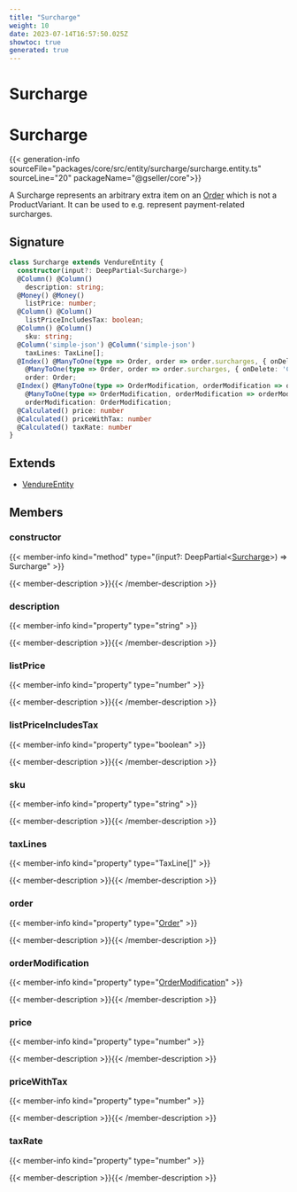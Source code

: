 ```yaml
---
title: "Surcharge"
weight: 10
date: 2023-07-14T16:57:50.025Z
showtoc: true
generated: true
---
```

<!-- This file was generated from the Vendure source. Do not modify. Instead, re-run the "docs:build" script -->

# Surcharge
<div class="symbol">


# Surcharge

{{< generation-info sourceFile="packages/core/src/entity/surcharge/surcharge.entity.ts" sourceLine="20" packageName="@gseller/core">}}

A Surcharge represents an arbitrary extra item on an <a href='/typescript-api/entities/order#order'>Order</a> which is not
a ProductVariant. It can be used to e.g. represent payment-related surcharges.

## Signature

```TypeScript
class Surcharge extends VendureEntity {
  constructor(input?: DeepPartial<Surcharge>)
  @Column() @Column()
    description: string;
  @Money() @Money()
    listPrice: number;
  @Column() @Column()
    listPriceIncludesTax: boolean;
  @Column() @Column()
    sku: string;
  @Column('simple-json') @Column('simple-json')
    taxLines: TaxLine[];
  @Index() @ManyToOne(type => Order, order => order.surcharges, { onDelete: 'CASCADE' }) @Index()
    @ManyToOne(type => Order, order => order.surcharges, { onDelete: 'CASCADE' })
    order: Order;
  @Index() @ManyToOne(type => OrderModification, orderModification => orderModification.surcharges) @Index()
    @ManyToOne(type => OrderModification, orderModification => orderModification.surcharges)
    orderModification: OrderModification;
  @Calculated() price: number
  @Calculated() priceWithTax: number
  @Calculated() taxRate: number
}
```
## Extends

 * <a href='/typescript-api/entities/vendure-entity#vendureentity'>VendureEntity</a>


## Members

### constructor

{{< member-info kind="method" type="(input?: DeepPartial&#60;<a href='/typescript-api/entities/surcharge#surcharge'>Surcharge</a>&#62;) => Surcharge"  >}}

{{< member-description >}}{{< /member-description >}}

### description

{{< member-info kind="property" type="string"  >}}

{{< member-description >}}{{< /member-description >}}

### listPrice

{{< member-info kind="property" type="number"  >}}

{{< member-description >}}{{< /member-description >}}

### listPriceIncludesTax

{{< member-info kind="property" type="boolean"  >}}

{{< member-description >}}{{< /member-description >}}

### sku

{{< member-info kind="property" type="string"  >}}

{{< member-description >}}{{< /member-description >}}

### taxLines

{{< member-info kind="property" type="TaxLine[]"  >}}

{{< member-description >}}{{< /member-description >}}

### order

{{< member-info kind="property" type="<a href='/typescript-api/entities/order#order'>Order</a>"  >}}

{{< member-description >}}{{< /member-description >}}

### orderModification

{{< member-info kind="property" type="<a href='/typescript-api/entities/order-modification#ordermodification'>OrderModification</a>"  >}}

{{< member-description >}}{{< /member-description >}}

### price

{{< member-info kind="property" type="number"  >}}

{{< member-description >}}{{< /member-description >}}

### priceWithTax

{{< member-info kind="property" type="number"  >}}

{{< member-description >}}{{< /member-description >}}

### taxRate

{{< member-info kind="property" type="number"  >}}

{{< member-description >}}{{< /member-description >}}


</div>
